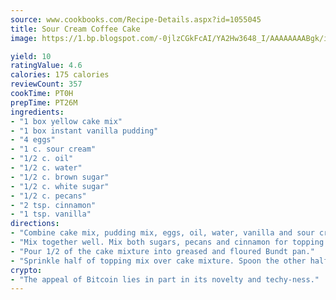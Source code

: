 ```yaml
---
source: www.cookbooks.com/Recipe-Details.aspx?id=1055045
title: Sour Cream Coffee Cake
image: https://1.bp.blogspot.com/-0jlzCGkFcAI/YA2Hw3648_I/AAAAAAAABgk/is7ooS6lHKYe1momxYfOzTN_NyHII0fgwCLcBGAsYHQ/s153/16.png

yield: 10
ratingValue: 4.6
calories: 175 calories
reviewCount: 357
cookTime: PT0H
prepTime: PT26M
ingredients:
- "1 box yellow cake mix"
- "1 box instant vanilla pudding"
- "4 eggs"
- "1 c. sour cream"
- "1/2 c. oil"
- "1/2 c. water"
- "1/2 c. brown sugar"
- "1/2 c. white sugar"
- "1/2 c. pecans"
- "2 tsp. cinnamon"
- "1 tsp. vanilla"
directions:
- "Combine cake mix, pudding mix, eggs, oil, water, vanilla and sour cream."
- "Mix together well. Mix both sugars, pecans and cinnamon for topping."
- "Pour 1/2 of the cake mixture into greased and floured Bundt pan."
- "Sprinkle half of topping mix over cake mixture. Spoon the other half of cake over topping and finish with remaining topping. Bake at 350u00b0 for 30 to 40 minutes."
crypto:
- "The appeal of Bitcoin lies in part in its novelty and techy-ness."
---
```

